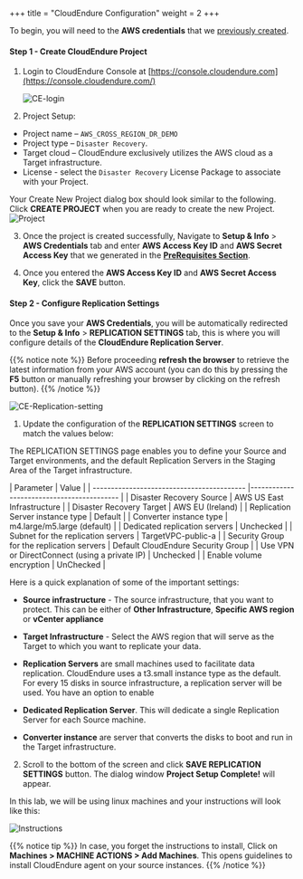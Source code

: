 +++
title = "CloudEndure Configuration"
weight = 2
+++


To begin, you will need to the **AWS credentials** that we [previously created](/0_prerequisites/1_createawsaccount.html). 

#### Step 1 - Create CloudEndure Project

1. Login to CloudEndure Console at [https://console.cloudendure.com](https://console.cloudendure.com/)

    ![CE-login](/ce/CE-login.png?classes=shadow,border&height=200px)

2. Project Setup:

- Project name – `AWS_CROSS_REGION_DR_DEMO`
- Project type – `Disaster Recovery`.
- Target cloud – CloudEndure exclusively utilizes the AWS cloud as a Target infrastructure.
- License - select the `Disaster Recovery` License Package to associate with your Project.

Your Create New Project dialog box should look similar to the following. Click **CREATE PROJECT** when you are ready to create the new Project.
![Project](/lab1/PROJECT_CONFIGURATION.png?classes=shadow,border&height=350px)

3. Once the project is created successfully, Navigate to **Setup & Info** > **AWS Credentials** tab and enter **AWS Access Key ID** and **AWS Secret Access Key** that we generated in the [**PreRequisites Section**](/0_prerequisites/1_createawsaccount.html).
   
4. Once you entered the **AWS Access Key ID** and **AWS Secret Access Key**, click the **SAVE** button.

#### Step 2 - Configure Replication Settings

Once you save your **AWS Credentials**, you will be automatically redirected to the **Setup & Info** > **REPLICATION SETTINGS** tab, this is where you will configure details of the **CloudEndure Replication Server**.

{{% notice note %}}
Before proceeding **refresh the browser** to retrieve the latest information from your AWS account (you can do this by pressing the **F5** button or manually refreshing your browser by clicking on the refresh button).
{{% /notice %}}

![CE-Replication-setting](/lab1/replication_settings.png?classes=shadow,border&height=350px)

1. Update the configuration of the **REPLICATION SETTINGS** screen to match the values below:

  The REPLICATION SETTINGS page enables you to define your Source and Target environments, and the default Replication Servers in the Staging Area of the Target infrastructure. 
  
    

 | Parameter                                  | Value |
    | ------------------------------------------ |------------------------------------------ | 
    | Disaster Recovery Source                           | AWS US East Infrastructure                                         |
    | Disaster Recovery Target                           | AWS EU (Ireland)                                         |
    | Replication Server instance type           | Default                                                      |
    | Converter instance type                    | m4.large/m5.large (default)                                                     |
    | Dedicated replication servers              | Unchecked                                                    |
    | Subnet for the replication servers         | TargetVPC-public-a |
    | Security Group for the replication servers | Default CloudEndure Security Group                                                     |
    | Use VPN or DirectConnect (using a private IP) | Unchecked                                                |
    | Enable volume encryption                   | UnChecked                                                     |    

Here is a quick explanation of some of the important settings: 

- **Source infrastructure** -  The source infrastructure, that you want to protect. This can be either of **Other Infrastructure**, **Specific AWS region** or 
**vCenter appliance**

- **Target Infrastructure** - Select the AWS region that will serve as the Target to which you want to replicate your data.

- **Replication Servers** are small machines used to facilitate data replication. CloudEndure uses a t3.small instance type as the default. For every 15 disks in source infrastructure, a replication server will be used. You have an option to enable  

- **Dedicated Replication Server**. This will dedicate a single Replication Server for each Source machine. 

- **Converter instance** are server that converts the disks to boot and run in the Target infrastructure. 

2. Scroll to the bottom of the screen and click **SAVE REPLICATION SETTINGS** button. The dialog window  **Project Setup Complete!** will appear.

In this lab, we will be using linux machines and your instructions will look like this:

![Instructions](/lab1/instructions.png?classes=shadow,border&height=250px)


{{% notice tip %}}
In case, you forget the instructions to install, Click on  **Machines > MACHINE ACTIONS > Add Machines**. This opens guidelines to install CloudEndure agent on your source instances.
{{% /notice %}}